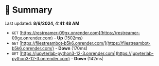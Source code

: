 # 📖 Summary
Last updated: **8/6/2024, 4:41:48 AM**

- `GET` [https://restreamer-09gx.onrender.com](https://restreamer-09gx.onrender.com) - **Up** (1502ms)
- `GET` [https://filestreambot-b5k6.onrender.com/](https://filestreambot-b5k6.onrender.com/) - **Down** (170ms)
- `GET` [https://jupyterlab-python3-12-3.onrender.com](https://jupyterlab-python3-12-3.onrender.com) - **Down** (142ms)
